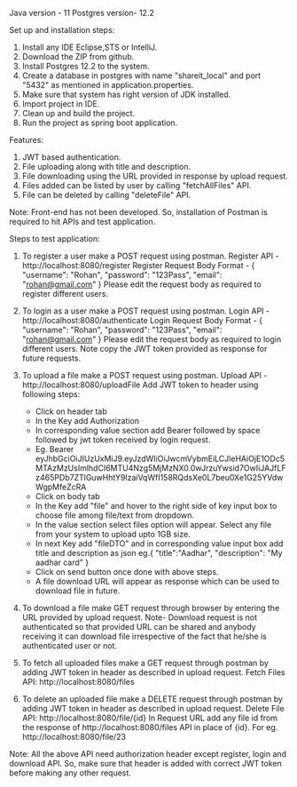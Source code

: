 Java version - 11
Postgres version- 12.2

Set up and installation steps:
1) Install any IDE Eclipse,STS or IntelliJ.
2) Download the ZIP from github.
3) Install Postgres 12.2 to the system.
4) Create a database in postgres with name "shareit_local" and port "5432" as mentioned in application.properties.
4) Make sure that system has right version of JDK installed.
5) Import project in IDE.
6) Clean up and build the project.
7) Run the project as spring boot application.

Features:
1) JWT based authentication.
2) File uploading along with title and description.
3) File downloading using the URL provided in response by upload request.
4) Files added can be listed by user by calling "fetchAllFiles" API.
5) File can be deleted by calling "deleteFile" API.

Note: Front-end has not been developed. So, installation of Postman is required to hit APIs and test application.

Steps to test application:
1) To register a user make a POST request using postman.
   Register API - http://localhost:8080/register
   Register Request Body Format - 
   {
	"username": "Rohan",
	"password": "123Pass",
	"email": "rohan@gmail.com"
  }
  Please edit the request body as required to register different users.
  
2) To login as a user make a POST request using postman.
   Login API - http://localhost:8080/authenticate
   Login Request Body Format - 
   {
	"username": "Rohan",
	"password": "123Pass",
	"email": "rohan@gmail.com"
  }
  Please edit the request body as required to login different users.
  Note copy the JWT token provided as response for future requests.
  
3) To upload a file make a POST request using postman.
    Upload API - http://localhost:8080/uploadFile
    Add JWT token to header using following steps:
    - Click on header tab
    - In the Key add Authorization
    - In corresponding value section add Bearer followed by space followed by jwt token received by login request.
    - Eg. Bearer eyJhbGciOiJIUzUxMiJ9.eyJzdWIiOiJwcmVybmEiLCJleHAiOjE1ODc5MTAzMzUsImlhdCI6MTU4Nzg5MjMzNX0.0wJrzuYwsid7OwIiJAJfLFz465PDb7ZTlGuwHhtY9lzaiVqWfI158RQdsXe0L7beu0Xe1G25YVdwWgpMfeZcRA
    - Click on body tab 
    - In the Key add "file" and hover to the right side of key input box to choose file among file/text from dropdown.
    - In the value section select files option will appear. Select any file from your system to upload upto 1GB size.
    - In next Key add "fileDTO" and in corresponding value input box add title and description as json
      eg.{
        "title":"Aadhar",
        "description": "My aadhar card"
      }
     - Click on send button once done with above steps.
     - A file download URL will appear as response which can be used to download file in future.
      
  4) To download a file make GET request through browser by entering the URL provided by upload request.
  Note- Download request is not authenticated so that provided URL can be shared and anybody receiving it can download file 
  irrespective of the fact that he/she is authenticated user or not.
  
  5) To fetch all uploaded files make a GET request through postman by adding JWT token in header as described in upload request.
    Fetch Files API: http://localhost:8080/files
    
  6) To delete an uploaded file make a DELETE request through postman by adding JWT token in header as described in upload request.
    Delete File API: http://localhost:8080/file/{id}
    In Request URL add any file id from the response of http://localhost:8080/files API in place of {id}.
    For eg. http://localhost:8080/file/23
    
  Note: All the above API need authorization header except register, login and download API. So, make sure that header is 	added with correct JWT token before making any other request.
  
      
   
   
